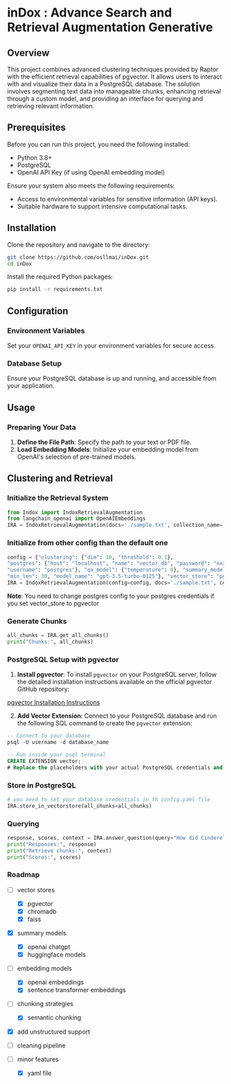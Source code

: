 # inDox : Advance Search and Retrieval Augmentation Generative  

## Overview

This project combines advanced clustering techniques provided by Raptor with the efficient retrieval capabilities of pgvector. It allows users to interact with and visualize their data in a PostgreSQL database. The solution involves segmenting text data into manageable chunks, enhancing retrieval through a custom model, and providing an interface for querying and retrieving relevant information.

## Prerequisites

Before you can run this project, you need the following installed:
- Python 3.8+
- PostgreSQL
- OpenAI API Key (if using OpenAI embedding model)

Ensure your system also meets the following requirements:
- Access to environmental variables for sensitive information (API keys).
- Suitable hardware to support intensive computational tasks.


## Installation

Clone the repository and navigate to the directory:

```bash
git clone https://github.com/osllmai/inDox.git
cd inDox
```

Install the required Python packages:

```bash
pip install -r requirements.txt
```

## Configuration

### Environment Variables
Set your `OPENAI_API_KEY` in your environment variables for secure access.

### Database Setup
Ensure your PostgreSQL database is up and running, and accessible from your application.

## Usage

### Preparing Your Data

1. **Define the File Path**: Specify the path to your text or PDF file.
2. **Load Embedding Models**: Initialize your embedding model from OpenAI's selection of pre-trained models.

## Clustering and Retrieval

### Initialize the Retrieval System

```python
from Indox import IndoxRetrievalAugmentation
from langchain_openai import OpenAIEmbeddings
IRA = IndoxRetrievalAugmentation(docs='./sample.txt', collection_name='sample_c',embeddings=OpenAIEmbeddings(), max_tokens=100)
```

### Initialize from other config than the default one

```python
config = {"clustering": {"dim": 10, "threshold": 0.1},
"postgres": {"host": "localhost", "name": "vector_db", "password": "xxx", "port": 5432,
"username": "postgres"}, "qa_model": {"temperature": 0}, "summary_model": {"max_tokens": 100,
"min_len": 30, "model_name": "gpt-3.5-turbo-0125"}, "vector_store": "pgvector"}
IRA = IndoxRetrievalAugmentation(config=config, docs='./sample.txt', collection_name='sample_c',embeddings=OpenAIEmbeddings(), max_tokens=100)
```
**Note**: You need to change postgres config to your postgres credentials if you set vector_store to pgvector

### Generate Chunks

```python
all_chunks = IRA.get_all_chunks()
print("Chunks:", all_chunks)
```


### PostgreSQL Setup with pgvector

1. **Install pgvector**: To install `pgvector` on your PostgreSQL server, follow the detailed installation instructions available on the official pgvector GitHub repository:

[pgvector Installation Instructions](https://github.com/pgvector/pgvector)

2. **Add Vector Extension**:
   Connect to your PostgreSQL database and run the following SQL command to create the `pgvector` extension:

```sql
-- Connect to your database
psql -U username -d database_name

-- Run inside your psql terminal
CREATE EXTENSION vector;
# Replace the placeholders with your actual PostgreSQL credentials and details
```

### Store in PostgreSQL

```python
# you need to set your database credentials in th config.yaml file
IRA.store_in_vectorstore(all_chunks=all_chunks)
```


### Querying

```python
response, scores, context = IRA.answer_question(query="How did Cinderella reach her happy ending?", top_k=5)
print("Responses:", response)
print("Retrieve chunks:", context)
print("Scores:", scores)
```
### Roadmap

- [ ] vector stores
   - [x] pgvector
   - [x] chromadb  
   - [x] faiss

- [x] summary models
   - [x] openai chatgpt
   - [x] huggingface models

- [ ] embedding models
   - [x] openai embeddings
   - [x] sentence transformer embeddings

- [ ] chunking strategies
   - [x] semantic chunking

- [x] add unstructured support

- [ ] cleaning pipeline

- [ ] minor features
   - [x] yaml file



